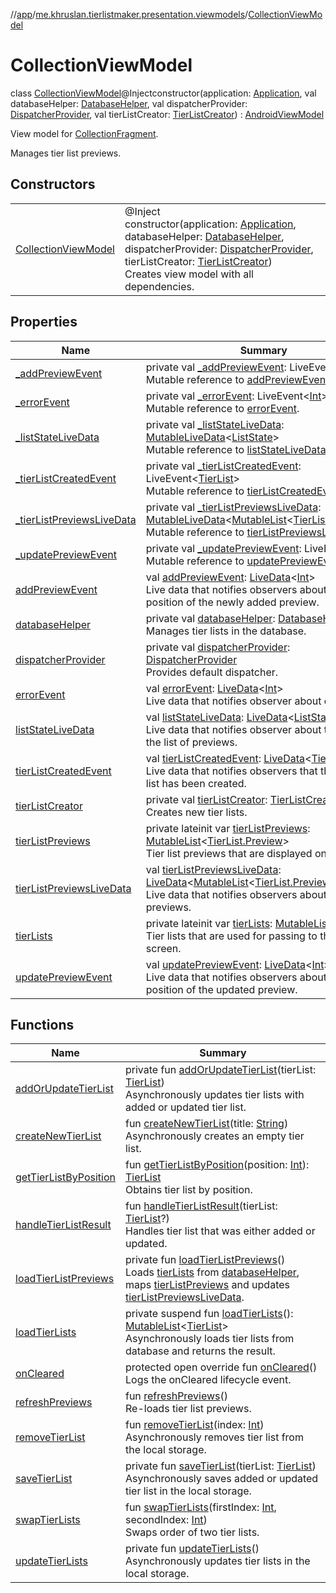//[app](../../../index.md)/[me.khruslan.tierlistmaker.presentation.viewmodels](../index.md)/[CollectionViewModel](index.md)

# CollectionViewModel

class [CollectionViewModel](index.md)@Injectconstructor(application: [Application](https://developer.android.com/reference/kotlin/android/app/Application.html), val databaseHelper: [DatabaseHelper](../../me.khruslan.tierlistmaker.data.providers.database/-database-helper/index.md), val dispatcherProvider: [DispatcherProvider](../../me.khruslan.tierlistmaker.data.providers.dispatchers/-dispatcher-provider/index.md), val tierListCreator: [TierListCreator](../../me.khruslan.tierlistmaker.data.providers.tierlist/-tier-list-creator/index.md)) : [AndroidViewModel](https://developer.android.com/reference/kotlin/androidx/lifecycle/AndroidViewModel.html)

View model for [CollectionFragment](../../me.khruslan.tierlistmaker.presentation.screens.home/-collection-fragment/index.md).

Manages tier list previews.

## Constructors

| | |
|---|---|
| [CollectionViewModel](-collection-view-model.md) | @Inject<br>constructor(application: [Application](https://developer.android.com/reference/kotlin/android/app/Application.html), databaseHelper: [DatabaseHelper](../../me.khruslan.tierlistmaker.data.providers.database/-database-helper/index.md), dispatcherProvider: [DispatcherProvider](../../me.khruslan.tierlistmaker.data.providers.dispatchers/-dispatcher-provider/index.md), tierListCreator: [TierListCreator](../../me.khruslan.tierlistmaker.data.providers.tierlist/-tier-list-creator/index.md))<br>Creates view model with all dependencies. |

## Properties

| Name | Summary |
|---|---|
| [_addPreviewEvent](_add-preview-event.md) | private val [_addPreviewEvent](_add-preview-event.md): LiveEvent&lt;[Int](https://kotlinlang.org/api/latest/jvm/stdlib/kotlin/-int/index.html)&gt;<br>Mutable reference to [addPreviewEvent](add-preview-event.md). |
| [_errorEvent](_error-event.md) | private val [_errorEvent](_error-event.md): LiveEvent&lt;[Int](https://kotlinlang.org/api/latest/jvm/stdlib/kotlin/-int/index.html)&gt;<br>Mutable reference to [errorEvent](error-event.md). |
| [_listStateLiveData](_list-state-live-data.md) | private val [_listStateLiveData](_list-state-live-data.md): [MutableLiveData](https://developer.android.com/reference/kotlin/androidx/lifecycle/MutableLiveData.html)&lt;[ListState](../../me.khruslan.tierlistmaker.presentation.models/-list-state/index.md)&gt;<br>Mutable reference to [listStateLiveData](list-state-live-data.md). |
| [_tierListCreatedEvent](_tier-list-created-event.md) | private val [_tierListCreatedEvent](_tier-list-created-event.md): LiveEvent&lt;[TierList](../../me.khruslan.tierlistmaker.data.models.tierlist/-tier-list/index.md)&gt;<br>Mutable reference to [tierListCreatedEvent](tier-list-created-event.md). |
| [_tierListPreviewsLiveData](_tier-list-previews-live-data.md) | private val [_tierListPreviewsLiveData](_tier-list-previews-live-data.md): [MutableLiveData](https://developer.android.com/reference/kotlin/androidx/lifecycle/MutableLiveData.html)&lt;[MutableList](https://kotlinlang.org/api/latest/jvm/stdlib/kotlin.collections/-mutable-list/index.html)&lt;[TierList.Preview](../../me.khruslan.tierlistmaker.data.models.tierlist/-tier-list/-preview/index.md)&gt;&gt;<br>Mutable reference to [tierListPreviewsLiveData](tier-list-previews-live-data.md). |
| [_updatePreviewEvent](_update-preview-event.md) | private val [_updatePreviewEvent](_update-preview-event.md): LiveEvent&lt;[Int](https://kotlinlang.org/api/latest/jvm/stdlib/kotlin/-int/index.html)&gt;<br>Mutable reference to [updatePreviewEvent](update-preview-event.md). |
| [addPreviewEvent](add-preview-event.md) | val [addPreviewEvent](add-preview-event.md): [LiveData](https://developer.android.com/reference/kotlin/androidx/lifecycle/LiveData.html)&lt;[Int](https://kotlinlang.org/api/latest/jvm/stdlib/kotlin/-int/index.html)&gt;<br>Live data that notifies observers about the position of the newly added preview. |
| [databaseHelper](database-helper.md) | private val [databaseHelper](database-helper.md): [DatabaseHelper](../../me.khruslan.tierlistmaker.data.providers.database/-database-helper/index.md)<br>Manages tier lists in the database. |
| [dispatcherProvider](dispatcher-provider.md) | private val [dispatcherProvider](dispatcher-provider.md): [DispatcherProvider](../../me.khruslan.tierlistmaker.data.providers.dispatchers/-dispatcher-provider/index.md)<br>Provides default dispatcher. |
| [errorEvent](error-event.md) | val [errorEvent](error-event.md): [LiveData](https://developer.android.com/reference/kotlin/androidx/lifecycle/LiveData.html)&lt;[Int](https://kotlinlang.org/api/latest/jvm/stdlib/kotlin/-int/index.html)&gt;<br>Live data that notifies observer about errors. |
| [listStateLiveData](list-state-live-data.md) | val [listStateLiveData](list-state-live-data.md): [LiveData](https://developer.android.com/reference/kotlin/androidx/lifecycle/LiveData.html)&lt;[ListState](../../me.khruslan.tierlistmaker.presentation.models/-list-state/index.md)&gt;<br>Live data that notifies observer about the state of the list of previews. |
| [tierListCreatedEvent](tier-list-created-event.md) | val [tierListCreatedEvent](tier-list-created-event.md): [LiveData](https://developer.android.com/reference/kotlin/androidx/lifecycle/LiveData.html)&lt;[TierList](../../me.khruslan.tierlistmaker.data.models.tierlist/-tier-list/index.md)&gt;<br>Live data that notifies observers that the new tier list has been created. |
| [tierListCreator](tier-list-creator.md) | private val [tierListCreator](tier-list-creator.md): [TierListCreator](../../me.khruslan.tierlistmaker.data.providers.tierlist/-tier-list-creator/index.md)<br>Creates new tier lists. |
| [tierListPreviews](tier-list-previews.md) | private lateinit var [tierListPreviews](tier-list-previews.md): [MutableList](https://kotlinlang.org/api/latest/jvm/stdlib/kotlin.collections/-mutable-list/index.html)&lt;[TierList.Preview](../../me.khruslan.tierlistmaker.data.models.tierlist/-tier-list/-preview/index.md)&gt;<br>Tier list previews that are displayed on UI. |
| [tierListPreviewsLiveData](tier-list-previews-live-data.md) | val [tierListPreviewsLiveData](tier-list-previews-live-data.md): [LiveData](https://developer.android.com/reference/kotlin/androidx/lifecycle/LiveData.html)&lt;[MutableList](https://kotlinlang.org/api/latest/jvm/stdlib/kotlin.collections/-mutable-list/index.html)&lt;[TierList.Preview](../../me.khruslan.tierlistmaker.data.models.tierlist/-tier-list/-preview/index.md)&gt;&gt;<br>Live data that notifies observers about the tier list previews. |
| [tierLists](tier-lists.md) | private lateinit var [tierLists](tier-lists.md): [MutableList](https://kotlinlang.org/api/latest/jvm/stdlib/kotlin.collections/-mutable-list/index.html)&lt;[TierList](../../me.khruslan.tierlistmaker.data.models.tierlist/-tier-list/index.md)&gt;<br>Tier lists that are used for passing to the next screen. |
| [updatePreviewEvent](update-preview-event.md) | val [updatePreviewEvent](update-preview-event.md): [LiveData](https://developer.android.com/reference/kotlin/androidx/lifecycle/LiveData.html)&lt;[Int](https://kotlinlang.org/api/latest/jvm/stdlib/kotlin/-int/index.html)&gt;<br>Live data that notifies observers about the position of the updated preview. |

## Functions

| Name | Summary |
|---|---|
| [addOrUpdateTierList](add-or-update-tier-list.md) | private fun [addOrUpdateTierList](add-or-update-tier-list.md)(tierList: [TierList](../../me.khruslan.tierlistmaker.data.models.tierlist/-tier-list/index.md))<br>Asynchronously updates tier lists with added or updated tier list. |
| [createNewTierList](create-new-tier-list.md) | fun [createNewTierList](create-new-tier-list.md)(title: [String](https://kotlinlang.org/api/latest/jvm/stdlib/kotlin/-string/index.html))<br>Asynchronously creates an empty tier list. |
| [getTierListByPosition](get-tier-list-by-position.md) | fun [getTierListByPosition](get-tier-list-by-position.md)(position: [Int](https://kotlinlang.org/api/latest/jvm/stdlib/kotlin/-int/index.html)): [TierList](../../me.khruslan.tierlistmaker.data.models.tierlist/-tier-list/index.md)<br>Obtains tier list by position. |
| [handleTierListResult](handle-tier-list-result.md) | fun [handleTierListResult](handle-tier-list-result.md)(tierList: [TierList](../../me.khruslan.tierlistmaker.data.models.tierlist/-tier-list/index.md)?)<br>Handles tier list that was either added or updated. |
| [loadTierListPreviews](load-tier-list-previews.md) | private fun [loadTierListPreviews](load-tier-list-previews.md)()<br>Loads [tierLists](tier-lists.md) from [databaseHelper](database-helper.md), maps [tierListPreviews](tier-list-previews.md) and updates [tierListPreviewsLiveData](tier-list-previews-live-data.md). |
| [loadTierLists](load-tier-lists.md) | private suspend fun [loadTierLists](load-tier-lists.md)(): [MutableList](https://kotlinlang.org/api/latest/jvm/stdlib/kotlin.collections/-mutable-list/index.html)&lt;[TierList](../../me.khruslan.tierlistmaker.data.models.tierlist/-tier-list/index.md)&gt;<br>Asynchronously loads tier lists from database and returns the result. |
| [onCleared](on-cleared.md) | protected open override fun [onCleared](on-cleared.md)()<br>Logs the onCleared lifecycle event. |
| [refreshPreviews](refresh-previews.md) | fun [refreshPreviews](refresh-previews.md)()<br>Re-loads tier list previews. |
| [removeTierList](remove-tier-list.md) | fun [removeTierList](remove-tier-list.md)(index: [Int](https://kotlinlang.org/api/latest/jvm/stdlib/kotlin/-int/index.html))<br>Asynchronously removes tier list from the local storage. |
| [saveTierList](save-tier-list.md) | private fun [saveTierList](save-tier-list.md)(tierList: [TierList](../../me.khruslan.tierlistmaker.data.models.tierlist/-tier-list/index.md))<br>Asynchronously saves added or updated tier list in the local storage. |
| [swapTierLists](swap-tier-lists.md) | fun [swapTierLists](swap-tier-lists.md)(firstIndex: [Int](https://kotlinlang.org/api/latest/jvm/stdlib/kotlin/-int/index.html), secondIndex: [Int](https://kotlinlang.org/api/latest/jvm/stdlib/kotlin/-int/index.html))<br>Swaps order of two tier lists. |
| [updateTierLists](update-tier-lists.md) | private fun [updateTierLists](update-tier-lists.md)()<br>Asynchronously updates tier lists in the local storage. |

